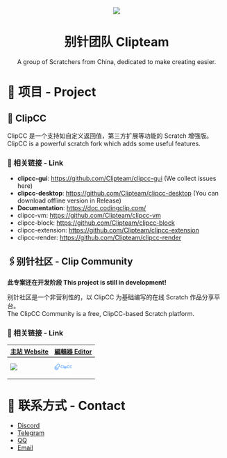 <center>
  <img src="https://avatars.githubusercontent.com/u/74854976?v=4" width=50px />

# 别针团队 Clipteam
A group of Scratchers from China, dedicated to make creating easier.
</center>

# 🌱 项目 - Project
## 📎 ClipCC
ClipCC 是一个支持如自定义返回值，第三方扩展等功能的 Scratch 增强版。  
ClipCC is a powerful scratch fork which adds some useful features.
### 🚀 相关链接 - Link
- **clipcc-gui**: https://github.com/Clipteam/clipcc-gui (We collect issues here)
- **clipcc-desktop**: https://github.com/Clipteam/clipcc-desktop (You can download offline version in Release)
- **Documentation**: https://doc.codingclip.com/
- clipcc-vm: https://github.com/Clipteam/clipcc-vm
- clipcc-block: https://github.com/Clipteam/clipcc-block
- clipcc-extension: https://github.com/Clipteam/clipcc-extension
- clipcc-render: https://github.com/Clipteam/clipcc-render
## 🖇️别针社区 - Clip Community
**此专案还在开发阶段 This project is still in development!**

别针社区是一个非营利性的，以 ClipCC 为基础编写的在线 Scratch 作品分享平台。  
The ClipCC Community is a free, ClipCC-based Scratch platform.
### 🚀 相关链接 - Link

| [主站 Website](https://codingclip.com/) | [編輯器 Editor](https://codingclip.com/editor) |
| ------------ |--------------|
|<img src=https://codingclip.com/_next/static/media/logo.60144216.svg height=40 />|<img src=clipcc-blue.svg height=40 />
# 💬 联系方式 - Contact
- [Discord](https://discord.gg/uuyHNBH)
- [Telegram](https://t.me/ClipCChat)
- [QQ](https://jq.qq.com/?_wv=1027&k=wWQALsUb)
- [Email](mailto:sinangentoo@gmail.com)
